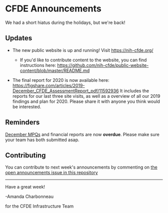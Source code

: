 # CFDE Announcements

We had a short hiatus during the holidays, but we're back!

## Updates

- The new public website is up and running! Visit https://nih-cfde.org/ 

     - If you'd like to contribute content to the website, you can find instructions here: https://github.com/nih-cfde/public-website-content/blob/master/README.md


- The final report for 2020 is now available here: https://figshare.com/articles/2019-December_CFDE_AssessmentReport_pdf/11592936
It includes the reports for our last three site visits, as well as a overview of all our 2019 findings and plan for 2020. Please share it with anyone you think would be interested. 

## Reminders

[December MPQs](https://forms.gle/Je3Apk6MY6z25uJU6) and financial reports are now **overdue**. Please make sure your team has both submitted asap.

## Contributing

You can contribute to next week's announcements by commenting on [the open
announcements issue in this repository](https://github.com/nih-cfde/announcements/issues?utf8=%E2%9C%93&q=is%3Aissue+is%3Aopen+Announcements)

---

Have a great week!

-Amanda Charbonneau

for the CFDE Infrastructure Team




